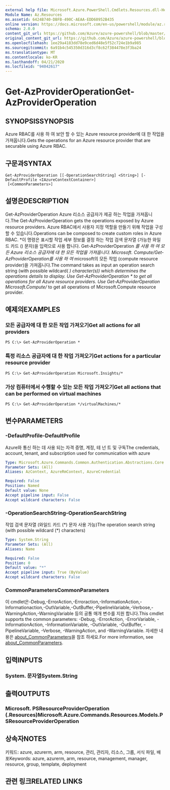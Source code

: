 ```yaml
---
external help file: Microsoft.Azure.PowerShell.Cmdlets.Resources.dll-Help.xml
Module Name: Az.Resources
ms.assetid: 6424B740-DBFB-490C-AEAA-EDD60952B435
online version: https://docs.microsoft.com/en-us/powershell/module/az.resources/get-azprovideroperation
schema: 2.0.0
content_git_url: https://github.com/Azure/azure-powershell/blob/master/src/Resources/Resources/help/Get-AzProviderOperation.md
original_content_git_url: https://github.com/Azure/azure-powershell/blob/master/src/Resources/Resources/help/Get-AzProviderOperation.md
ms.openlocfilehash: 1ee29a4183dd78e9ced6d48e5f52c724e1b9a985
ms.sourcegitcommit: 6a91b4c545350d316d3cf8c62f384478e3f3ba24
ms.translationtype: MT
ms.contentlocale: ko-KR
ms.lasthandoff: 04/21/2020
ms.locfileid: "94042617"
---
```

# <span data-ttu-id="d9f9c-101">Get-AzProviderOperation</span><span class="sxs-lookup"><span data-stu-id="d9f9c-101">Get-AzProviderOperation</span></span>

## <span data-ttu-id="d9f9c-102">SYNOPSIS</span><span class="sxs-lookup"><span data-stu-id="d9f9c-102">SYNOPSIS</span></span>
<span data-ttu-id="d9f9c-103">Azure RBAC를 사용 하 여 보안 할 수 있는 Azure resource provider에 대 한 작업을 가져옵니다.</span><span class="sxs-lookup"><span data-stu-id="d9f9c-103">Gets the operations for an Azure resource provider that are securable using Azure RBAC.</span></span>

## <span data-ttu-id="d9f9c-104">구문과</span><span class="sxs-lookup"><span data-stu-id="d9f9c-104">SYNTAX</span></span>

```
Get-AzProviderOperation [[-OperationSearchString] <String>] [-DefaultProfile <IAzureContextContainer>]
 [<CommonParameters>]
```

## <span data-ttu-id="d9f9c-105">설명은</span><span class="sxs-lookup"><span data-stu-id="d9f9c-105">DESCRIPTION</span></span>
<span data-ttu-id="d9f9c-106">Get-AzProviderOperation Azure 리소스 공급자가 제공 하는 작업을 가져옵니다.</span><span class="sxs-lookup"><span data-stu-id="d9f9c-106">The Get-AzProviderOperation gets the operations exposed by Azure resource providers.</span></span>
<span data-ttu-id="d9f9c-107">Azure RBAC에서 사용자 지정 역할을 만들기 위해 작업을 구성할 수 있습니다.</span><span class="sxs-lookup"><span data-stu-id="d9f9c-107">Operations can be composed to create custom roles in Azure RBAC.</span></span>
<span data-ttu-id="d9f9c-108">\*이 명령은 표시할 작업 세부 정보를 결정 하는 작업 검색 문자열 (가능한 와일드 카드 () 문자)을 입력으로 사용 합니다. Get-AzProviderOperation *를 사용 하 여 모든 Azure 리소스 공급자에 대 한 모든 작업을 가져옵니다. Microsoft. Compute/Get-AzProviderOperation를 사용 하 여* microsoft의 모든 작업 (compute resource provider)을 가져옵니다.</span><span class="sxs-lookup"><span data-stu-id="d9f9c-108">The command takes as input an operation search string (with possible wildcard( *) character(s)) which determines the operations details to display. Use Get-AzProviderOperation \* to get all operations for all Azure resource providers. Use Get-AzProviderOperation Microsoft.Compute/* to get all operations of Microsoft.Compute resource provider.</span></span>

## <span data-ttu-id="d9f9c-109">예제의</span><span class="sxs-lookup"><span data-stu-id="d9f9c-109">EXAMPLES</span></span>

### <span data-ttu-id="d9f9c-110">모든 공급자에 대 한 모든 작업 가져오기</span><span class="sxs-lookup"><span data-stu-id="d9f9c-110">Get all actions for all providers</span></span>
```
PS C:\> Get-AzProviderOperation *
```

### <span data-ttu-id="d9f9c-111">특정 리소스 공급자에 대 한 작업 가져오기</span><span class="sxs-lookup"><span data-stu-id="d9f9c-111">Get actions for a particular resource provider</span></span>
```
PS C:\> Get-AzProviderOperation Microsoft.Insights/*
```

### <span data-ttu-id="d9f9c-112">가상 컴퓨터에서 수행할 수 있는 모든 작업 가져오기</span><span class="sxs-lookup"><span data-stu-id="d9f9c-112">Get all actions that can be performed on virtual machines</span></span>
```
PS C:\> Get-AzProviderOperation */virtualMachines/*
```

## <span data-ttu-id="d9f9c-113">변수</span><span class="sxs-lookup"><span data-stu-id="d9f9c-113">PARAMETERS</span></span>

### <span data-ttu-id="d9f9c-114">-DefaultProfile</span><span class="sxs-lookup"><span data-stu-id="d9f9c-114">-DefaultProfile</span></span>
<span data-ttu-id="d9f9c-115">Azure와 통신 하는 데 사용 되는 자격 증명, 계정, 테 넌 트 및 구독</span><span class="sxs-lookup"><span data-stu-id="d9f9c-115">The credentials, account, tenant, and subscription used for communication with azure</span></span>

```yaml
Type: Microsoft.Azure.Commands.Common.Authentication.Abstractions.Core.IAzureContextContainer
Parameter Sets: (All)
Aliases: AzContext, AzureRmContext, AzureCredential

Required: False
Position: Named
Default value: None
Accept pipeline input: False
Accept wildcard characters: False
```

### <span data-ttu-id="d9f9c-116">-OperationSearchString</span><span class="sxs-lookup"><span data-stu-id="d9f9c-116">-OperationSearchString</span></span>
<span data-ttu-id="d9f9c-117">작업 검색 문자열 (와일드 카드 (\*) 문자 사용 가능)</span><span class="sxs-lookup"><span data-stu-id="d9f9c-117">The operation search string (with possible wildcard (\*) characters)</span></span>

```yaml
Type: System.String
Parameter Sets: (All)
Aliases: Name

Required: False
Position: 0
Default value: "*"
Accept pipeline input: True (ByValue)
Accept wildcard characters: False
```

### <span data-ttu-id="d9f9c-118">CommonParameters</span><span class="sxs-lookup"><span data-stu-id="d9f9c-118">CommonParameters</span></span>
<span data-ttu-id="d9f9c-119">이 cmdlet은-Debug,-ErrorAction,-Erroraction,-InformationAction,-Informationaction,-OutVariable,-OutBuffer,-PipelineVariable,-Verbose,-WarningAction,-WarningVariable 등의 공통 매개 변수를 지원 합니다.</span><span class="sxs-lookup"><span data-stu-id="d9f9c-119">This cmdlet supports the common parameters: -Debug, -ErrorAction, -ErrorVariable, -InformationAction, -InformationVariable, -OutVariable, -OutBuffer, -PipelineVariable, -Verbose, -WarningAction, and -WarningVariable.</span></span> <span data-ttu-id="d9f9c-120">자세한 내용은 [about_CommonParameters](http://go.microsoft.com/fwlink/?LinkID=113216)을 참조 하세요.</span><span class="sxs-lookup"><span data-stu-id="d9f9c-120">For more information, see [about_CommonParameters](http://go.microsoft.com/fwlink/?LinkID=113216).</span></span>

## <span data-ttu-id="d9f9c-121">입력</span><span class="sxs-lookup"><span data-stu-id="d9f9c-121">INPUTS</span></span>

### <span data-ttu-id="d9f9c-122">System. 문자열</span><span class="sxs-lookup"><span data-stu-id="d9f9c-122">System.String</span></span>

## <span data-ttu-id="d9f9c-123">출력</span><span class="sxs-lookup"><span data-stu-id="d9f9c-123">OUTPUTS</span></span>

### <span data-ttu-id="d9f9c-124">Microsoft. PSResourceProviderOperation (.Resources)</span><span class="sxs-lookup"><span data-stu-id="d9f9c-124">Microsoft.Azure.Commands.Resources.Models.PSResourceProviderOperation</span></span>

## <span data-ttu-id="d9f9c-125">상속자</span><span class="sxs-lookup"><span data-stu-id="d9f9c-125">NOTES</span></span>
<span data-ttu-id="d9f9c-126">키워드: azure, azurerm, arm, resource, 관리, 관리자, 리소스, 그룹, 서식 파일, 배포</span><span class="sxs-lookup"><span data-stu-id="d9f9c-126">Keywords: azure, azurerm, arm, resource, management, manager, resource, group, template, deployment</span></span>

## <span data-ttu-id="d9f9c-127">관련 링크</span><span class="sxs-lookup"><span data-stu-id="d9f9c-127">RELATED LINKS</span></span>

